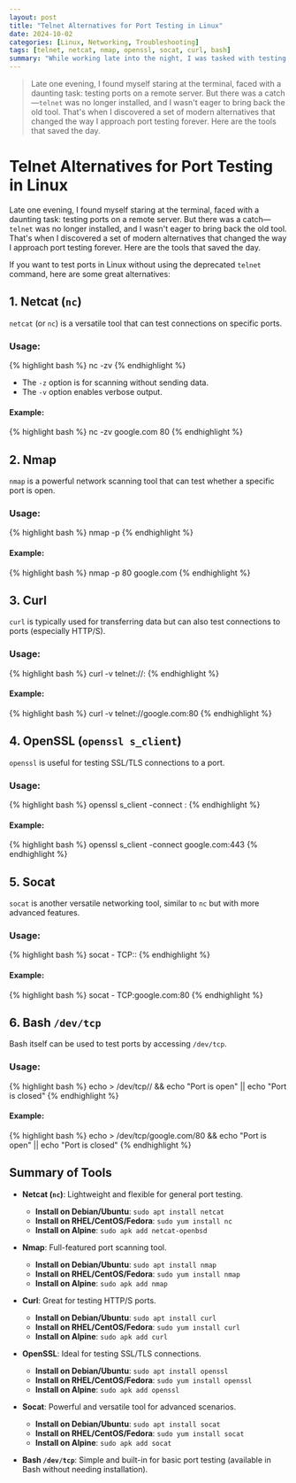 ```yaml
---
layout: post
title: "Telnet Alternatives for Port Testing in Linux"
date: 2024-10-02
categories: [Linux, Networking, Troubleshooting]
tags: [telnet, netcat, nmap, openssl, socat, curl, bash]
summary: "While working late into the night, I was tasked with testing ports on a server, but telnet was no longer an option. Luckily, I discovered several alternatives that made port testing much easier and efficient. Here's what I found, and how you can use them in your own troubleshooting adventures."
---
```

> Late one evening, I found myself staring at the terminal, faced with a daunting task: testing ports on a remote server. But there was a catch—`telnet` was no longer installed, and I wasn't eager to bring back the old tool. That's when I discovered a set of modern alternatives that changed the way I approach port testing forever. Here are the tools that saved the day.

<!--more-->

# Telnet Alternatives for Port Testing in Linux

Late one evening, I found myself staring at the terminal, faced with a daunting task: testing ports on a remote server. But there was a catch—`telnet` was no longer installed, and I wasn't eager to bring back the old tool. That's when I discovered a set of modern alternatives that changed the way I approach port testing forever. Here are the tools that saved the day.

If you want to test ports in Linux without using the deprecated `telnet` command, here are some great alternatives:

## 1. Netcat (`nc`)
`netcat` (or `nc`) is a versatile tool that can test connections on specific ports.

### Usage:
{% highlight bash %}
nc -zv <hostname or IP> <port>
{% endhighlight %}
- The `-z` option is for scanning without sending data.
- The `-v` option enables verbose output.

#### Example:
{% highlight bash %}
nc -zv google.com 80
{% endhighlight %}

## 2. Nmap
`nmap` is a powerful network scanning tool that can test whether a specific port is open.

### Usage:
{% highlight bash %}
nmap -p <port> <hostname or IP>
{% endhighlight %}

#### Example:
{% highlight bash %}
nmap -p 80 google.com
{% endhighlight %}

## 3. Curl
`curl` is typically used for transferring data but can also test connections to ports (especially HTTP/S).

### Usage:
{% highlight bash %}
curl -v telnet://<hostname or IP>:<port>
{% endhighlight %}

#### Example:
{% highlight bash %}
curl -v telnet://google.com:80
{% endhighlight %}

## 4. OpenSSL (`openssl s_client`)
`openssl` is useful for testing SSL/TLS connections to a port.

### Usage:
{% highlight bash %}
openssl s_client -connect <hostname or IP>:<port>
{% endhighlight %}

#### Example:
{% highlight bash %}
openssl s_client -connect google.com:443
{% endhighlight %}

## 5. Socat
`socat` is another versatile networking tool, similar to `nc` but with more advanced features.

### Usage:
{% highlight bash %}
socat - TCP:<hostname or IP>:<port>
{% endhighlight %}

#### Example:
{% highlight bash %}
socat - TCP:google.com:80
{% endhighlight %}

## 6. Bash `/dev/tcp`
Bash itself can be used to test ports by accessing `/dev/tcp`.

### Usage:
{% highlight bash %}
echo > /dev/tcp/<hostname or IP>/<port> && echo "Port is open" || echo "Port is closed"
{% endhighlight %}

#### Example:
{% highlight bash %}
echo > /dev/tcp/google.com/80 && echo "Port is open" || echo "Port is closed"
{% endhighlight %}

## Summary of Tools

- **Netcat (`nc`)**: Lightweight and flexible for general port testing.
  - **Install on Debian/Ubuntu**: `sudo apt install netcat`
  - **Install on RHEL/CentOS/Fedora**: `sudo yum install nc`
  - **Install on Alpine**: `sudo apk add netcat-openbsd`
  
- **Nmap**: Full-featured port scanning tool.
  - **Install on Debian/Ubuntu**: `sudo apt install nmap`
  - **Install on RHEL/CentOS/Fedora**: `sudo yum install nmap`
  - **Install on Alpine**: `sudo apk add nmap`
  
- **Curl**: Great for testing HTTP/S ports.
  - **Install on Debian/Ubuntu**: `sudo apt install curl`
  - **Install on RHEL/CentOS/Fedora**: `sudo yum install curl`
  - **Install on Alpine**: `sudo apk add curl`
  
- **OpenSSL**: Ideal for testing SSL/TLS connections.
  - **Install on Debian/Ubuntu**: `sudo apt install openssl`
  - **Install on RHEL/CentOS/Fedora**: `sudo yum install openssl`
  - **Install on Alpine**: `sudo apk add openssl`
  
- **Socat**: Powerful and versatile tool for advanced scenarios.
  - **Install on Debian/Ubuntu**: `sudo apt install socat`
  - **Install on RHEL/CentOS/Fedora**: `sudo yum install socat`
  - **Install on Alpine**: `sudo apk add socat`

- **Bash `/dev/tcp`**: Simple and built-in for basic port testing (available in Bash without needing installation).
